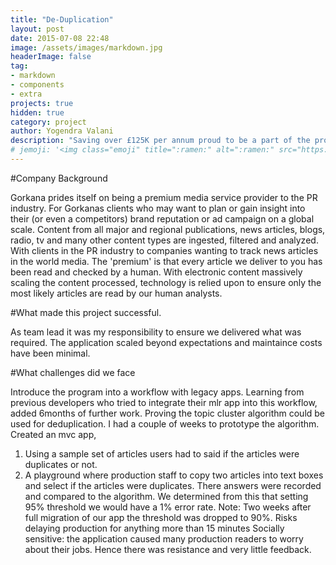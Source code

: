 ```yaml
---
title: "De-Duplication"
layout: post
date: 2015-07-08 22:48
image: /assets/images/markdown.jpg
headerImage: false
tag:
- markdown
- components
- extra
projects: true
hidden: true
category: project
author: Yogendra Valani
description: "Saving over £125K per annum proud to be a part of the project from inception to delivery. We overcame many challenges such as integrating into a established legacy workflow."
# jemoji: '<img class="emoji" title=":ramen:" alt=":ramen:" src="https://assets.github.com/images/icons/emoji/unicode/1f35c.png" height="20" width="20" align="absmiddle">'
---
```


#Company Background

Gorkana prides itself on being a premium media service provider to the PR industry. For Gorkanas clients who may want to plan or gain insight into their (or even a competitors) brand reputation or ad campaign on a global scale. Content from all major and regional publications, news articles, blogs, radio, tv and many other content types are ingested, filtered and analyzed. With clients in the PR industry to companies wanting to track news articles in the world media. The 'premium' is that every article we deliver to you has been read and checked by a human. With electronic content massively scaling the content processed, technology is relied upon to ensure only the most likely articles are read by our human analysts.

#What made this project successful.

As team lead it was my responsibility to ensure we delivered what was required. The application scaled beyond expectations and maintaince costs have been minimal.

#What challenges did we face

 Introduce the program into a workflow with legacy apps. Learning from previous developers who tried to integrate their mlr app into this workflow, added 6months of further work. Proving the topic cluster algorithm could be used for deduplication. I had a couple of weeks to prototype the algorithm. Created an mvc app,

 1. Using a sample set of articles users had to said if the articles were duplicates or not.
 2. A playground where production staff to copy two articles into text boxes and select if the articles were duplicates. There answers were recorded and compared to the algorithm. We determined from this that setting 95% threshold we would have a 1% error rate. Note: Two weeks after full migration of our app the threshold was dropped to 90%. Risks delaying production for anything more than 15 minutes Socially sensitive: the application caused many production readers to worry about their jobs. Hence there was resistance and very little feedback.
